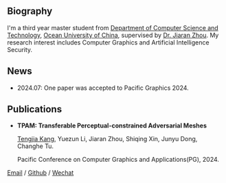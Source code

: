 ## Biography
I'm a third year master student from [Department of Computer Science and Technology](https://it.ouc.edu.cn/main.htm), [Ocean University of China](https://www.ouc.edu.cn/main.htm), supervised by [Dr. Jiaran Zhou](https://jiaranzhou.github.io/). My research interest includes Computer Graphics and Artificial Intelligence Security.

## News
- 2024.07: One paper was accepted to Pacific Graphics 2024.

## Publications
- **TPAM: Transferable Perceptual-constrained Adversarial Meshes**

  <u>Tengjia Kang</u>, Yuezun Li, Jiaran Zhou, Shiqing Xin, Junyu Dong, Changhe Tu.

  Pacific Conference on Computer Graphics and Applications(PG), 2024.





[Email](kangtengjia@stu.ouc.edu.cn) / [Github](https://github.com/Tengjia-Kang) / [Wechat](../images/wechat.jpg)
